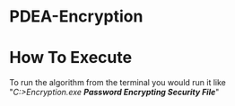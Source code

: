 # PDEA-Encryption

# How To Execute
To run the algorithm from the terminal you would run it like "*C:>Encryption.exe **Password Encrypting Security File***"
